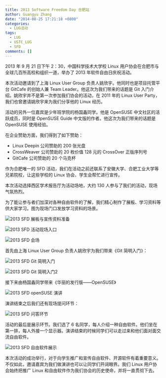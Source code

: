 ```yaml
---
title: 2013 Software Freedom Day 合肥站
author: Guangyu Zhang
date: "2014-08-25 17:21:18 +0800"
categories:
  - LUG活动
tags:
  - LUG
  - USTC_LUG
  - SFD
comments: []
---
```


2013 年 9 月 21 日下午 2：30，中国科学技术大学校 Linux 用户协会在合肥市与全球几百所高校和组织一道，举办了 2013 年软件自由日庆祝活动。

本次活动邀请到了上海 Linux User Group 负责人姚欣宇。他同时也是项目托管平台 GitCafe 的创始人兼 Team Leader。他这次为我们带来的话题是 Git 入门介绍。姚欣宇并不是第一次参加我们协会的活动，在 2011 年的 Linux User Party，我们也曾邀请姚欣宇来为我们分享他的 Linux 经历。

活动的另外一位嘉宾是少年班学院的杨国鑫同学。他是 OpenSUSE 中文社区的活跃成员，同时是 OpenSUSE Guide 中文版的作者。他这次为我们带来的话题是 OpenSUSE 使用经验。

在企业赞助方面，我们得到了如下赞助：

- Linux Deepin 公司赞助的 200 张光盘
- CrossWeaver 公司赞助的 20 枚价值 128 元的 CrossOver 正版序列号
- GitCafe 公司赞助的 20 个马克杯

作为合肥唯一的 SFD 活动，我们在活动之前还联系了安徽大学、合肥工业大学等兄弟院校，让这些学校的 Linux 协会、学生会帮忙进行宣传。

本次活动选择西区学术报告厅为活动场地，大约 130 人参与了我们的活动，现场气氛热烈。

为了能让参与者们加深对各种自由软件的了解，我们精心制作了展板、学习资料等供大家学习。图为现场门口发放学习资料的场景。

![2013 SFD 展板与宣传资料准备](https://ftp.lug.ustc.edu.cn/wp-content/uploads/2013/12/2013sfd-zhanban.jpg)

![2013 SFD 活动现场入口](https://ftp.lug.ustc.edu.cn/wp-content/uploads/2014/08/2013sfd-entry.jpg)

![2013 SFD 会场](https://ftp.lug.ustc.edu.cn/wp-content/uploads/2014/08/2013sfd-scene1.jpg)

首先由上海 Linux User Group 负责人姚欣宇为我们带来《Git 简明入门》：

![2013 SFD Git 简明入门](https://ftp.lug.ustc.edu.cn/wp-content/uploads/2014/08/2013sfd-git1.jpg)

![2013 SFD Git 简明入门2](https://ftp.lug.ustc.edu.cn/wp-content/uploads/2014/08/2013sfd-git2.jpg)

接下来由杨国鑫同学带来《华丽的发行版——OpenSUSE》

![2013 SFD openSUSE 演讲](https://ftp.lug.ustc.edu.cn/wp-content/uploads/2014/08/2013sfd-opensuse.jpg)

演讲结束之后我们还有现场提问环节：

![2013 SFD 问答环节](https://ftp.lug.ustc.edu.cn/wp-content/uploads/2014/08/2013sfd-quiz.jpg)

活动的最后是展示环节。我们选了 6 名同学，每人介绍一种自由软件。他们坐在第一排，每人外接一个显示器。演讲结束的时候同学们可以走过来和他们面对面交流自由软件。

![2013 SFD 自由软件展示](https://ftp.lug.ustc.edu.cn/wp-content/uploads/2014/08/2013sfd-scene2.jpg)

本次活动的成功举行，对于向学生推广和宣传自由软件、开源软件有着重要意义。不仅如此，邀请嘉宾为我们做演讲也可以让同学们开阔眼界。我们 Linux 用户协会始终把推广 Linux 和自由软件作为我们协会的历史使命，并将一直贯彻下去。
